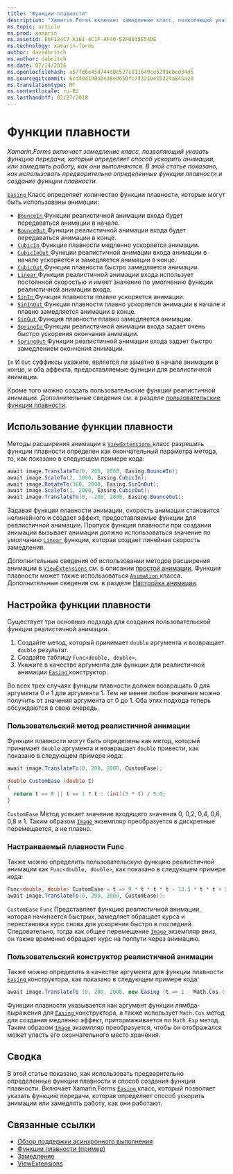 ```yaml
---
title: "Функции плавности"
description: "Xamarin.Forms включает замедление класс, позволяющий указать функцию передачи, который определяет способ ускорить анимации, или замедлять работу, как они выполняются. В этой статье показано, как использовать предварительно определенные функции плавности и создание функции плавности."
ms.topic: article
ms.prod: xamarin
ms.assetid: E6F124C7-A161-4C1F-AF40-52F0935E54DE
ms.technology: xamarin-forms
author: davidbritch
ms.author: dabritch
ms.date: 07/14/2016
ms.openlocfilehash: a57fd6e45d744d0e527c811649ce5299ebcd34d5
ms.sourcegitcommit: 6cd40d190abe38edd50fc74331be15324a845a28
ms.translationtype: MT
ms.contentlocale: ru-RU
ms.lasthandoff: 02/27/2018
---
```

# <a name="easing-functions"></a>Функции плавности

_Xamarin.Forms включает замедление класс, позволяющий указать функцию передачи, который определяет способ ускорить анимации, или замедлять работу, как они выполняются. В этой статье показано, как использовать предварительно определенные функции плавности и создание функции плавности._


[ `Easing` ](https://developer.xamarin.com/api/type/Xamarin.Forms.Easing/) Класс определяет количество функции плавности, которые могут быть использованы анимации:

- [ `BounceIn` ](https://developer.xamarin.com/api/field/Xamarin.Forms.Easing.BounceIn/) Функции реалистичной анимации входа будет передаваться анимации в начале.
- [ `BounceOut` ](https://developer.xamarin.com/api/field/Xamarin.Forms.Easing.BounceOut/) Функции реалистичной анимации входа будет передаваться анимации в конце.
- [ `CubicIn` ](https://developer.xamarin.com/api/field/Xamarin.Forms.Easing.CubicIn/) Функция плавности медленно ускоряется анимации.
- [ `CubicInOut` ](https://developer.xamarin.com/api/field/Xamarin.Forms.Easing.CubicInOut/) Функции реалистичной анимации входа анимации в начале ускоряется и замедляется анимации в конце.
- [ `CubicOut` ](https://developer.xamarin.com/api/field/Xamarin.Forms.Easing.CubicOut/) Функция плавности быстро замедляется анимации.
- [ `Linear` ](https://developer.xamarin.com/api/field/Xamarin.Forms.Easing.Linear/) Функции реалистичной анимации входа использует постоянной скоростью и имеет значение по умолчанию функции реалистичной анимации входа.
- [ `SinIn` ](https://developer.xamarin.com/api/field/Xamarin.Forms.Easing.SinIn/) Функция плавности плавно ускоряется анимации.
- [ `SinInOut` ](https://developer.xamarin.com/api/field/Xamarin.Forms.Easing.SinInOut/) Функция плавности плавно ускоряется анимации в начале и плавно замедляется анимации в конце.
- [ `SinOut` ](https://developer.xamarin.com/api/field/Xamarin.Forms.Easing.SinOut/) Функция плавности плавно замедляется анимации.
- [ `SpringIn` ](https://developer.xamarin.com/api/field/Xamarin.Forms.Easing.SpringIn/) Функции реалистичной анимации входа задает очень быстро ускорения окончания анимации.
- [ `SpringOut` ](https://developer.xamarin.com/api/field/Xamarin.Forms.Easing.SpringOut/) Функции реалистичной анимации входа задает быстро замедлением окончания анимации.

`In` И `Out` суффиксы укажите, является ли заметно в начале анимации в конце, и оба эффекта, предоставляемые функции для реалистичной анимации.

Кроме того можно создать пользовательские функции реалистичной анимации. Дополнительные сведения см. в разделе [пользовательские функции плавности](#customeasing).

## <a name="consuming-an-easing-function"></a>Использование функции плавности

Методы расширения анимации в [ `ViewExtensions` ](https://developer.xamarin.com/api/type/Xamarin.Forms.ViewExtensions/) класс разрешить функции плавности определен как окончательный параметра метода, то, как показано в следующем примере кода:

```csharp
await image.TranslateTo(0, 200, 2000, Easing.BounceIn);
await image.ScaleTo(2, 2000, Easing.CubicIn);
await image.RotateTo(360, 2000, Easing.SinInOut);
await image.ScaleTo(1, 2000, Easing.CubicOut);
await image.TranslateTo(0, -200, 2000, Easing.BounceOut);
```

Задавая функции плавности анимации, скорость анимации становится нелинейного и создает эффект, предоставляемые функции для реалистичной анимации. Пропуск функции плавности при создании анимации вызывает анимации должно использоваться значение по умолчанию [ `Linear` ](https://developer.xamarin.com/api/field/Xamarin.Forms.Easing.Linear/) функции, которая создает линейная скорость замедления.

Дополнительные сведения об использовании методов расширения анимации в [ `ViewExtensions` ](https://developer.xamarin.com/api/type/Xamarin.Forms.ViewExtensions/) см. в описании [простой анимации](~/xamarin-forms/user-interface/animation/simple.md). Функции плавности может также использоваться [ `Animation` ](https://developer.xamarin.com/api/type/Xamarin.Forms.Animation/) класса. Дополнительные сведения см. в разделе [Настройка анимации](~/xamarin-forms/user-interface/animation/custom.md).

<a name="customeasing" />

## <a name="custom-easing-functions"></a>Настройка функции плавности

Существует три основных подхода для создания пользовательской функции реалистичной анимации.

1. Создайте метод, который принимает `double` аргумента и возвращает `double` результат.
1. Создайте таблицу `Func<double, double>`.
1. Укажите в качестве аргумента для функции для реалистичной анимации [ `Easing` ](https://developer.xamarin.com/api/type/Xamarin.Forms.Easing/) конструктор.

Во всех трех случаях функции плавности должен возвращать 0 для аргумента 0 и 1 для аргумента 1. Тем не менее любое значение можно получить от значения аргумента от 0 до 1. Оба этих подхода теперь обсуждаются в свою очередь.

### <a name="custom-easing-method"></a>Пользовательский метод реалистичной анимации

Функции плавности могут быть определены как метод, который принимает `double` аргумента и возвращает `double` привести, как показано в следующем примере кода:

```csharp
await image.TranslateTo(0, 200, 2000, CustomEase);

double CustomEase (double t)
{
  return t == 0 || t == 1 ? t : (int)(5 * t) / 5.0;
}
```

`CustomEase` Метод усекает значение входящего значения 0, 0,2, 0,4, 0,6, 0,8 и 1. Таким образом [ `Image` ](https://developer.xamarin.com/api/type/Xamarin.Forms.Image/) экземпляр преобразуется в дискретные перемещается, а не плавно.

### <a name="custom-easing-func"></a>Настраиваемый плавности Func

Также можно определить пользовательскую функцию реалистичной анимации как `Func<double, double>`, как показано в следующем примере кода:

```csharp
Func<double, double> CustomEase = t => 9 * t * t * t - 13.5 * t * t + 5.5 * t;
await image.TranslateTo(0, 200, 2000, CustomEase));
```

`CustomEase` `Func` Представляет функцию реалистичной анимации, которая начинается быстрых, замедляет обращает курса и перестановка курс снова для ускорения быстро в последней. Следовательно, тогда как общее перемещение [ `Image` ](https://developer.xamarin.com/api/type/Xamarin.Forms.Image/) экземпляр вниз, он также временно обращает курс на полпути через анимацию.

### <a name="custom-easing-constructor"></a>Пользовательский конструктор реалистичной анимации

Также можно определить в качестве аргумента для функции плавности [ `Easing` ](https://developer.xamarin.com/api/type/Xamarin.Forms.Easing/) конструктора, как показано в следующем примере кода:

```csharp
await image.TranslateTo (0, 200, 2000, new Easing (t => 1 - Math.Cos (10 * Math.PI * t) * Math.Exp (-5 * t)));
```

Функции плавности указывается как аргумент функции лямбда-выражения для [ `Easing` ](https://developer.xamarin.com/api/type/Xamarin.Forms.Easing/) конструктора, а также использует `Math.Cos` метод для создания медленно эффект, притормаживается по `Math.Exp` метод. Таким образом [ `Image` ](https://developer.xamarin.com/api/type/Xamarin.Forms.Image/) экземпляр преобразуется, чтобы он отображался может упасть его окончательного место хранения.

## <a name="summary"></a>Сводка

В этой статье показано, как использовать предварительно определенные функции плавности и способ создания функции плавности. Включает Xamarin.Forms [ `Easing` ](https://developer.xamarin.com/api/type/Xamarin.Forms.Easing/) класс, который позволяет указать функцию передачи, которая определяет способ ускорить анимации или замедлять работу, как они работают.



## <a name="related-links"></a>Связанные ссылки

- [Обзор поддержки асинхронного выполнения](~/cross-platform/platform/async.md)
- [Функции плавности (пример)](https://developer.xamarin.com/samples/xamarin-forms/userinterface/animation/easing/)
- [Замедление](https://developer.xamarin.com/api/type/Xamarin.Forms.Easing/)
- [ViewExtensions](https://developer.xamarin.com/api/type/Xamarin.Forms.ViewExtensions/)
